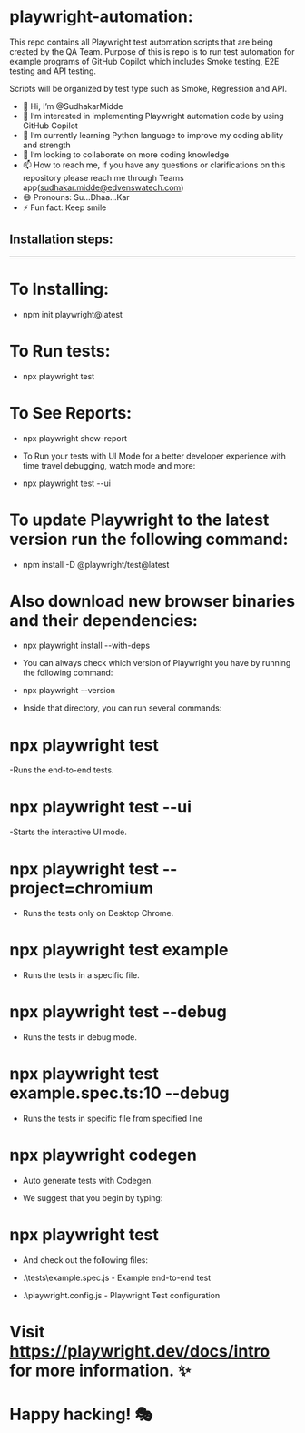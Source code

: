 # playwright-automation:

This repo contains all Playwright test automation scripts that are being created by the QA Team.
Purpose of this is repo is to run test automation for example programs of GitHub Copilot which includes Smoke testing, E2E testing and API testing.

Scripts will be organized by test type such as Smoke, Regression and API.

- 👋 Hi, I’m @SudhakarMidde
- 👀 I’m interested in implementing Playwright automation code by using GitHub Copilot
- 🌱 I’m currently learning Python language to improve my coding ability and strength
- 💞️ I’m looking to collaborate on more coding knowledge
- 📫 How to reach me, if you have any questions or clarifications on this repository please reach me through Teams app(sudhakar.midde@edvenswatech.com)
- 😄 Pronouns: Su...Dhaa...Kar
- ⚡ Fun fact: Keep smile

## Installation steps:

---

# To Installing:

- npm init playwright@latest

# To Run tests:

- npx playwright test

# To See Reports:

- npx playwright show-report

- To Run your tests with UI Mode for a better developer experience with time travel debugging, watch mode and more:
- npx playwright test --ui

# To update Playwright to the latest version run the following command:

- npm install -D @playwright/test@latest

# Also download new browser binaries and their dependencies:

- npx playwright install --with-deps

- You can always check which version of Playwright you have by running the following command:
- npx playwright --version

- Inside that directory, you can run several commands:

# npx playwright test

-Runs the end-to-end tests.

# npx playwright test --ui

-Starts the interactive UI mode.

# npx playwright test --project=chromium

- Runs the tests only on Desktop Chrome.

# npx playwright test example

- Runs the tests in a specific file.

# npx playwright test --debug

- Runs the tests in debug mode.

# npx playwright test example.spec.ts:10 --debug

- Runs the tests in specific file from specified line

# npx playwright codegen

- Auto generate tests with Codegen.

- We suggest that you begin by typing:

# npx playwright test

- And check out the following files:

- .\tests\example.spec.js - Example end-to-end test
- .\playwright.config.js - Playwright Test configuration

# Visit https://playwright.dev/docs/intro for more information. ✨

# Happy hacking! 🎭

<!---
Note: Add .env file in local repository like below
##Development Environment Variables
#https://dev.emportal.me/#/
# This file contains environment variables for the development environment.
NODE_ENV='development'
BASE_URL='https://dev.emportal.me/'
USER='srikanth.mallela@edvenswatech.com'
PASSWORD='*******'
##Production Environment Variables
#https://emportal.me/
# This file contains environment variables for the production environment.
# NODE_ENV=production
# BASE_URL=https://emportal.me/
# USER=sudhakar.midde@edvenswatech.com
# PASSWORD=*******
# Note: Uncomment the production variables and comment out the development variables when deploying to production.
--->
<!---
SudhakarMiddeEdvenswa/Edvenswa is a ✨ special ✨ repository because its `README.md` (this file) appears on your GitHub profile.
You can click the Preview link to take a look at your changes.
--->
